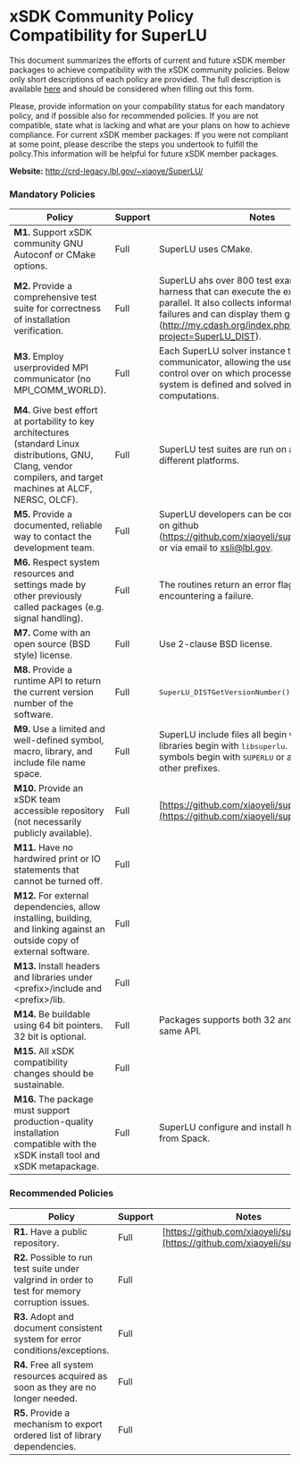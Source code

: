 # xSDK Community Policy Compatibility for SuperLU

This document summarizes the efforts of current and future xSDK member packages to achieve compatibility with the xSDK community policies. Below only short descriptions of each policy are provided. The full description is available [here](https://docs.google.com/document/d/1DCx2Duijb0COESCuxwEEK1j0BPe2cTIJ-AjtJxt3290/edit#heading=h.2hp5zbf0n3o3)
and should be considered when filling out this form.

Please, provide information on your compability status for each mandatory policy, and if possible also for recommended policies.
If you are not compatible, state what is lacking and what are your plans on how to achieve compliance.
For current xSDK member packages: If you were not compliant at some point, please describe the steps you undertook to fulfill the policy.This information will be helpful for future xSDK member packages.

**Website:**  http://crd-legacy.lbl.gov/~xiaoye/SuperLU/

### Mandatory Policies

| Policy                 |Support| Notes                   |
|------------------------|-------|-------------------------|
|**M1.** Support xSDK community GNU Autoconf or CMake options. |Full| SuperLU uses CMake. |
|**M2.** Provide a comprehensive test suite for correctness of installation verification. |Full| SuperLU ahs over 800 test examples and a test harness that can execute the examples in parallel. It also collects information on the failures and can display them graphically (http://my.cdash.org/index.php?project=SuperLU_DIST). |
|**M3.** Employ userprovided MPI communicator (no MPI_COMM_WORLD). |Full| Each SuperLU solver instance takes a MPI communicator, allowing the user complete control over on which processes the linear system is defined and solved in the parallel computations. |
|**M4.** Give best effort at portability to key architectures (standard Linux distributions, GNU, Clang, vendor compilers, and target machines at ALCF, NERSC, OLCF). |Full| SuperLU test suites are run on a number of different platforms.|
|**M5.** Provide a documented, reliable way to contact the development team. |Full| SuperLU developers can be contacted via issues on github (https://github.com/xiaoyeli/superlu_dist/issues/) or via email to xsli@lbl.gov.|
|**M6.** Respect system resources and settings made by other previously called packages (e.g. signal handling). |Full| The routines return an error flag when encountering a failure.|
|**M7.** Come with an open source (BSD style) license. |Full| Use 2-clause BSD license. |
|**M8.** Provide a runtime API to return the current version number of the software. |Full| <tt>SuperLU_DISTGetVersionNumber()</tt> |
|**M9.** Use a limited and well-defined symbol, macro, library, and include file name space. |Full| SuperLU include files all begin with <tt>superlu_</tt>. The libraries begin with <tt>libsuperlu</tt>. Macros and symbols begin with <tt>SUPERLU</tt> or a small set of other prefixes. |
|**M10.** Provide an xSDK team accessible repository (not necessarily publicly available). |Full| [https://github.com/xiaoyeli/superlu_dist](https://github.com/xiaoyeli/superlu_dist) |
|**M11.** Have no hardwired print or IO statements that cannot be turned off. |Full|  |
|**M12.** For external dependencies, allow installing, building, and linking against an outside copy of external software. |Full|   |
|**M13.** Install headers and libraries under \<prefix\>/include and \<prefix\>/lib. |Full|  |
|**M14.** Be buildable using 64 bit pointers. 32 bit is optional. |Full| Packages supports both 32 and 64 bit under same API. |
|**M15.** All xSDK compatibility changes should be sustainable. |Full|   |
|**M16.** The package must support production-quality installation compatible with the xSDK install tool and xSDK metapackage. |Full| SuperLU configure and install has full support from Spack. |

### Recommended Policies

| Policy                 |Support| Notes                   |
|------------------------|-------|-------------------------|
|**R1.** Have a public repository. |Full| [https://github.com/xiaoyeli/superlu_dist](https://github.com/xiaoyeli/superlu_dist) |
|**R2.** Possible to run test suite under valgrind in order to test for memory corruption issues. |Full|  |
|**R3.** Adopt and document consistent system for error conditions/exceptions. |Full|  |
|**R4.** Free all system resources acquired as soon as they are no longer needed. |Full|  |
|**R5.** Provide a mechanism to export ordered list of library dependencies. |Full| |

